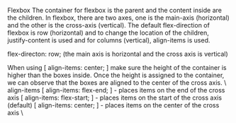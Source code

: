 Flexbox
The container for flexbox is the parent and the content inside are the children. 
In flexbox, there are two axes, one is the main-axis (horizontal) and the other is the cross-axis (vertical).
The default flex-direction of flexbox is row (horizontal) and to change the location of the children, 
justify-content is used and for columns (vertical), align-items is used.

flex-directon: row;  (the main axis is horizontal and the cross axis is vertical)

When using [ align-items: center; ] make sure the height of the container is higher than the boxes inside.
Once the height is assigned to the container, we can observe that the boxes are aligned to the center of
the cross axis.
\\ align-items 
[ align-items: flex-end; ] - places items on the end of the cross axis
[ align-items: flex-start; ] - places items on the start of the cross axis (default)
[ align-items: center; ] - places items on the center of the cross axis
\\
